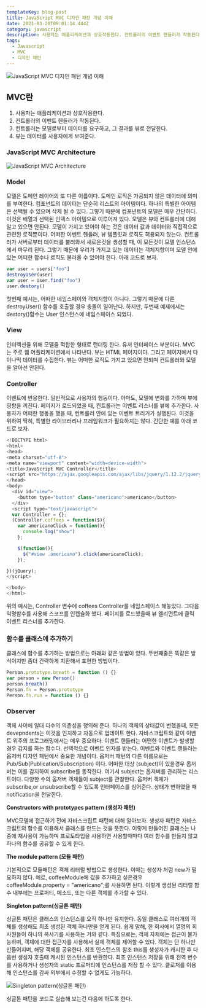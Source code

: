 ```yaml
---
templateKey: blog-post
title: JavaScript MVC 디자인 패턴 개념 이해
date: 2021-03-20T09:01:14.444Z
category: javascript
description: 사용자는 애플리케이션과 상호작용한다. 컨트롤러의 이벤트 헨들러가 작동된다. 컨트롤러는 모델로부터 데이터를 요구하고, 그 결과를 뷰로 전달한다. 뷰는 데이터를 사용자에게 보여준다.
tags:
  - Javascript
  - MVC
  - 디자인 패턴
---
```


![JavaScript MVC 디자인 패턴 개념 이해](/assets/javascript-img.png "JavaScript MVC 디자인 패턴 개념 이해")

## MVC란

1. 사용자는 애플리케이션과 상호작용한다.
2. 컨트롤러의 이벤트 헨들러가 작동된다.
3. 컨트롤러는 모델로부터 데이터를 요구하고, 그 결과를 뷰로 전달한다.
4. 뷰는 데이터를 사용자에게 보여준다.

### JavaScript MVC Architecture

![JavaScript MVC Architecture](/assets/javaScript-mvc-architecture.png "JavaScript MVC Architecture")

### Model

모델은 도메인 레이어의 또 다른 이름이다. 도메인 로직은 가공되지 않은 데이터에 의미를 부여한다. 컴포넌트의 데이터는 단순히 리스트의 아이템이다. 하나의 특별한 아이템은 선택될 수 있으며 삭제 될 수 있다. 그렇기 때문에 컴포넌트의 모델은 매우 간단하다. 이것은 배열과 선택된 인덱스 아이템으로 이루어져 있다. 모델은 뷰와 컨트롤러에 대해 알고 있으면 안된다. 모델이 가지고 있어야 하는 것은 데이터 값과 데이터와 직접적으로 관련된 로직뿐이다. 어떠한 이벤트 헨들러, 뷰 템플릿과 로직도 혀용되지 않는다. 컨트롤러가 서버로부터 데이터를 불러와서 새로운것을 생성할 때, 이 모든것이 모델 인스턴스에서 마무리 된다. 그렇기 때문에 우리가 가지고 있는 데이터는 객체지향이며 모델 안에 있는 어떠한 함수나 로직도 불러올 수 있어야 한다. 아래 코드로 보자.

```javascript
var user = users["foo"]
destroyUser(user)
var user = User.find("foo")
user.destory()
```

첫번째 예시는, 어떠한 네임스페이와 객체지향이 아니다. 그렇기 때문에 다른 destroyUser() 함수를 호출할 경우 충돌이 일어난다. 하지만, 두번째 예제에서는 destory()함수는 User 인스턴스에 네임스페이스 되었다.

### View

인터렉션을 위해 모델을 적합한 형태로 랜더링 한다. 유저 인터페이스 부분이다. MVC는 주로 웹 어플리케이션에서 나타낸다. 뷰는 HTML 페이지이다. 그리고 페이지에서 다이나믹 데이터를 수집한다. 뷰는 어떠한 로직도 가지고 있으면 안되며 컨트롤러와 모델을 알아선 안된다.

### Controller

이벤트에 반응한다. 일반적으로 사용자의 행동이다. 아마도, 모델에 변화를 가하며 뷰에 영향을 끼친다. 페이지가 로드되었을 때, 컨트롤러는 이벤트 리스너를 뷰에 추가한다. 사용자가 어떠한 행동을 했을 때, 컨트롤러 안에 있는 이벤트 트리거가 실행된다. 이것을 위하여 딱히, 특별한 라이브러리나 프레임워크가 필요하지는 않다. 간단한 예를 아래 코드로 보자.

```javascript
<!DOCTYPE html>
<html>
<head>
<meta charset="utf-8">
<meta name="viewport" content="width=device-width">
<title>JavaScript MVC Controller</title>
<script src="https://ajax.googleapis.com/ajax/libs/jquery/1.12.2/jquery.min.js"></script>
</head>
<body>
  <div id="view">
    <button type="button" class="americano">americano</button>
  </div>
  <script type="text/javascript">
  var Controller = {};
  (Controller.coffees = function($){
    var americanoClick = function(){
      console.log("show")
    };

    $(function(){
      $("#view .americano").click(americanoClick);
    });

})(jQuery);
</script>

</body>
</html>
```

위의 예시는, Controller 변수에 coffees Controller를 네임스페이스 해놓았다. 그다음 익명함수를 사용해 스코프를 인켑슐화 했다. 페이지를 로드했을때 뷰 엘리먼트에 클릭 이벤트 리스너를 추가한다.

### 함수를 클래스에 추가하기

클래스에 함수를 추가하는 방법으로는 아래와 같은 방법이 있다. 두번째줄은 똑같은 방식이지만 좀더 간략하게 치환해서 표현한 방법이다.

```javascript
Person.prototype.breath = function () {}
var person = new Person()
person.breath()
Person.fn = Person.prototype
Person.fn.run = function () {}
```

### Observer

객체 사이에 일대 다수의 의존성을 정의해 준다. 하나의 객체의 상태값이 변했을때, 모든 devepndents는 이것을 인지하고 자동으로 업데이트 한다. 자바스크립트와 같이 이벤트 위주의 프로그래밍에서는 매우 중요하다. 이벤트 핸들러는 어떤한 이벤트가 발생할 경우 감지를 하는 함수다. 선택적으로 이벤트 인자를 받는다. 이벤트와 이벤트 핸들러는 옵저버 디자인 패턴에서 중요한 개념이다. 옵저버 패턴의 다른 이름으로는 Pub/Sub(Publication/Subscription) 이다. 어떠한 대상 (subject)이 있을경우 옵저버는 이를 감지하여 subscribe를 동작한다. 여기서 subject는 옵저버를 관리하는 리스트이다. 다양한 수의 옵저버 객체들이 subject를 관찰한다. 옵저버 객체가 subscribe,or unsubscribe할 수 있도록 인터페이스를 심어준다. 상태가 변하였을 때 notification을 전달한다.

**Constructors with prototypes pattern (생성자 패턴)**

MVC모델에 접근하기 전에 자바스크립트 패턴에 대해 알아보자. 생성자 패턴은 자바스크립트의 함수를 이용해서 클래스를 만드는 것을 뜻한다. 이렇게 만들어진 클래스는 나중에 재사용이 가능하며 프로토타입을 사용하면 사용할때마다 여러 함수를 만들지 않고 하나의 함수를 공유할 수 있게 한다.

**The module pattern (모듈 패턴)**

기본적으로 모듈패턴은 객체 리터럴 방법으로 생성한다. 이때는 생성자 처럼 new가 필요하지 않다. 예로, coffeeModule에 값을 추가하고 싶은경우 coffeeModule.property = "americano";를 사용하면 된다. 이렇게 생성된 리터럴 함수 내부에는 프로퍼티, 메소드, 또는 다른 객체를 추가할 수 있다.

**Singleton pattern(싱글톤 패턴)**

싱글톤 패턴은 클래스의 인스턴스를 오직 하나만 유지한다. 동일 클래스로 여러개의 객체를 생성해도 최초 생성된 객체 하나만을 얻게 된다. 쉽게 말해, 한 회사에서 열명의 회사원들이 하나의 복사기를 사용하는 거와 같다. 특징으로는, 객체 자체에는 접근이 불가능하며, 객체에 대한 접근자를 사용해서 실제 객체를 제어할 수 있다. 객체는 단 하나만 만들어지며, 해당 객체를 공유한다. 최초 인스턴스의 참조 this를 생성자가 캐시한 후 다음번 생성자 호출때 캐시된 인스턴스를 반환한다. 최초 인스턴스 저장을 위해 전역 변수를 사용하거나 생성자의 static 프로퍼티에 인스턴스를 저장 할 수 있다. 클로저를 이용해 인스턴스를 감싸 외부에서 수정할 수 없게도 가능하다.

![Singleton pattern(싱글톤 패턴)](/assets/singleton-prototypes.png "Singleton pattern(싱글톤 패턴)")

싱글톤 패턴을 코드로 실습해 보는건 다음에 하도록 한다.
